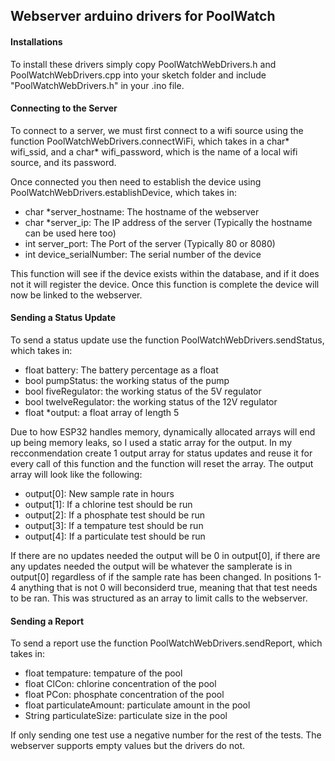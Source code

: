 ## Webserver arduino drivers for PoolWatch ##

#### Installations ####
To install these drivers simply copy PoolWatchWebDrivers.h and PoolWatchWebDrivers.cpp into your sketch folder and include "PoolWatchWebDrivers.h" in your .ino file.

#### Connecting to the Server ####
To connect to a server, we must first connect to a wifi source using the function PoolWatchWebDrivers.connectWiFi, which takes in a char* wifi_ssid, and a char* wifi_password, which is the name of a local wifi source, and its password.

Once connected you then need to establish the device using PoolWatchWebDrivers.establishDevice, which takes in:
- char *server_hostname: The hostname of the webserver
- char *server_ip: The IP address of the server (Typically the hostname can be used here too)
- int server_port: The Port of the server (Typically 80 or 8080)
- int device_serialNumber: The serial number of the device

This function will see if the device exists within the database, and if it does not it will register the device. Once this function is complete the device will now be linked to the webserver.

#### Sending a Status Update ####
To send a status update use the function PoolWatchWebDrivers.sendStatus, which takes in:
- float battery: The battery percentage as a float
- bool pumpStatus: the working status of the pump
- bool fiveRegulator: the working status of the 5V regulator
- bool twelveRegulator: the working status of the 12V regulator
- float *output: a float array of length 5

Due to how ESP32 handles memory, dynamically allocated arrays will end up being memory leaks, so I used a static array for the output. In my recconmendation create 1 output array for status updates and reuse it for every call of this function and the function will reset the array. The output array will look like the following:
- output[0]: New sample rate in hours
- output[1]: If a chlorine test should be run
- output[2]: If a phosphate test should be run
- output[3]: If a tempature test should be run
- output[4]: If a particulate test should be run

If there are no updates needed the output will be 0 in output[0], if there are any updates needed the output will be whatever the samplerate is in output[0] regardless of if the sample rate has been changed. In positions 1-4 anything that is not 0 will beconsiderd true, meaning that that test needs to be ran. This was structured as an array to limit calls to the webserver.

#### Sending a Report ####
To send a report use the function PoolWatchWebDrivers.sendReport, which takes in:
- float tempature: tempature of the pool
- float ClCon: chlorine concentration of the pool
- float PCon: phosphate concentration of the pool
- float particulateAmount: particulate amount in the pool
- String particulateSize: particulate size in the pool

If only sending one test use a negative number for the rest of the tests. The webserver supports empty values but the drivers do not.